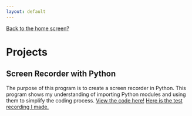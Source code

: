 ```yaml
---
layout: default
---
```

[Back to the home screen?](./index.md)
# Projects
## Screen Recorder with Python
The purpose of this program is to create a screen recorder in Python. This program shows my understanding of importing Python modules and using them to simplify the coding process.
[View the code here!](https://github.com/pjord122/portfolio/blob/main/Screen_Recorder.py)
[Here is the test recording I made.](https://www.youtube.com/watch?v=6fOURDBIDck)
